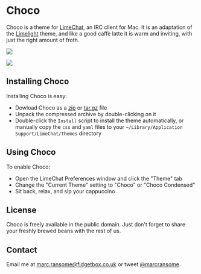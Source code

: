 # Choco
Choco is a theme for [LimeChat](http://limechat.net/mac/), an IRC client for Mac.  It is an adaptation of the [Limelight](https://github.com/Soryu/Limelight) theme, and like a good caffè latte it is warm and inviting, with just the right amount of froth.

<a href="http://www.fidgetbox.co.uk/github/choco_regular.png" target="_blank"><img src="http://www.fidgetbox.co.uk/github/choco_regular.png"></a>

<a href="http://www.fidgetbox.co.uk/github/choco_regular.png" target="_blank"><img src="http://www.fidgetbox.co.uk/github/choco_condensed.png"></a>

## Installing Choco
Installing Choco is easy:

* Dowload Choco as a [zip](https://github.com/marcransome/Choco/zipball/master) or [tar.gz](https://github.com/marcransome/Choco/tarball/master) file
* Unpack the compressed archive by double-clicking on it
* Double-click the `Install` script to install the theme automatically, or manually copy the `css` and `yaml` files to your `~/Library/Application Support/LimeChat/Themes` directory

## Using Choco
To enable Choco:

* Open the LimeChat Preferences window and click the "Theme" tab
* Change the "Current Theme" setting to "Choco" or "Choco Condensed"
* Sit back, relax, and sip your cappuccino

## License
Choco is freely available in the public domain.  Just don't forget to share your freshly brewed beans with the rest of us.

## Contact
Email me at [marc.ransome@fidgetbox.co.uk](mailto:marc.ransome@fidgetbox.co.uk) or tweet [@marcransome](http://www.twitter.com/marcransome).
